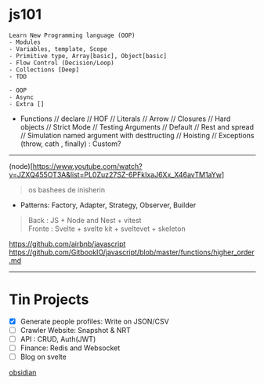 # js101

```
Learn New Programming language (OOP)
- Modules
- Variables, template, Scope
- Primitive type, Array[basic], Object[basic]
- Flow Control (Decision/Loop)
- Collections [Deep]
- TDD

- OOP
- Async
- Extra []

```


- Functions
    // declare
    // HOF
    // Literals
    // Arrow
    // Closures
    // Hard objects
    // Strict Mode
    // Testing Arguments
    // Default
    // Rest and spread
    // Simulation named argument with desttructing
    // Hoisting
    // Exceptions (throw, cath , finally) : Custom?


----
(node)[https://www.youtube.com/watch?v=JZXQ455OT3A&list=PL0Zuz27SZ-6PFkIxaJ6Xx_X46avTM1aYw]


> os bashees de inisherin

- Patterns: Factory, Adapter, Strategy, Observer, Builder

> Back : JS + Node and Nest + vitest<br>
> Fronte : Svelte + svelte kit + sveltevet + skeleton


https://github.com/airbnb/javascript
https://github.com/GitbookIO/javascript/blob/master/functions/higher_order.md

-----------

# Tin Projects

- [x] Generate people profiles: Write on JSON/CSV
- [ ] Crawler Website: Snapshot & NRT
- [ ] API : CRUD, Auth(JWT)
- [ ] Finance: Redis and Websocket
- [ ] Blog on svelte

[obsidian](https://www.youtube.com/watch?v=Yzi1o-BH6QQ)